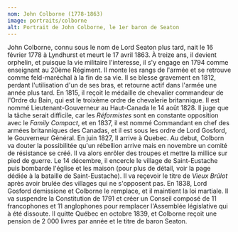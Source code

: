 ```yaml
---
nom: John Colborne (1778-1863)
image: portraits/colborne
alt: Portrait de John Colborne, le 1er baron de Seaton
---
```


John Colborne, connu sous le nom de Lord Seaton plus tard, nait le 16 février 1778 à Lyndhurst et meurt le 17 avril 1863. À treize ans, il devient orphelin, et puisque la vie militaire l'interesse, il s'y engage en 1794 comme enseignant au 20ème Régiment. Il monte les rangs de l'armée et se retrouve comme feld-maréchal à la fin de sa vie. Il se blesse gravement en 1812, perdant l'utilisation d'un de ses bras, et retourne actif dans l'armée une année plus tard. En 1815, il reçoit le médaille de chevalier commandeur de l'Ordre du Bain, qui est le troixème ordre de chevalerie britannique. Il est nommé Lieutenant-Gouverneur au Haut-Canada le 14 août 1828. Il juge que la tâche serait difficile, car les _Réformistes_ sont en constante opposition avec le _Family Compact_, et en 1837, il est nommé Commandant en chef des armées britanniques des Canadas, et il est sous les ordre de Lord Gosford, le Gouverneur Général. En juin 1827, Il arrive à Quebec. Au debut, Colborn va douter la possibilitée qu'un rébellion arrive mais en novembre un comité de résistance se créé. Il va alors enrôler des troupes et mettre la millice sur pied de guerre. Le 14 décembre, il encercle le village de Saint-Eustache puis bombarde l'église et les maison (pour plus de détail, voir la <NuxtLink to="/batailles/st-eustache">page dédiée à la bataille de Saint-Eustache</NuxtLink>). Il va reçevoir le titre de _Vieux Brûlot_ après avoir brulée des villages qui ne s'opposent pas. En 1838, Lord Gosford demissione et Colborne le remplace, et il maintient la loi martiale. Il va suspendre la Constitution de 1791 et créer un Conseil composé de 11 francophones et 11 anglophones pour remplacer l'Assemblée législative qui à été dissoute. Il quitte Québec en octobre 1839, et Colborne reçoit une pension de 2 000 livres par année et le titre de baron Seaton.
